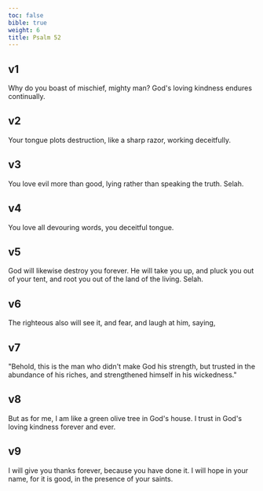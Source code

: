 ```yaml
---
toc: false
bible: true
weight: 6
title: Psalm 52
---
```




## v1 
Why do you boast of mischief, mighty man? God's loving kindness endures continually. 

## v2 
Your tongue plots destruction, like a sharp razor, working deceitfully. 

## v3 
You love evil more than good, lying rather than speaking the truth. Selah. 

## v4 
You love all devouring words, you deceitful tongue. 

## v5 
God will likewise destroy you forever. He will take you up, and pluck you out of your tent, and root you out of the land of the living. Selah. 

## v6 
The righteous also will see it, and fear, and laugh at him, saying, 

## v7 
"Behold, this is the man who didn't make God his strength, but trusted in the abundance of his riches, and strengthened himself in his wickedness." 

## v8 
But as for me, I am like a green olive tree in God's house. I trust in God's loving kindness forever and ever. 

## v9 
I will give you thanks forever, because you have done it. I will hope in your name, for it is good, in the presence of your saints.

